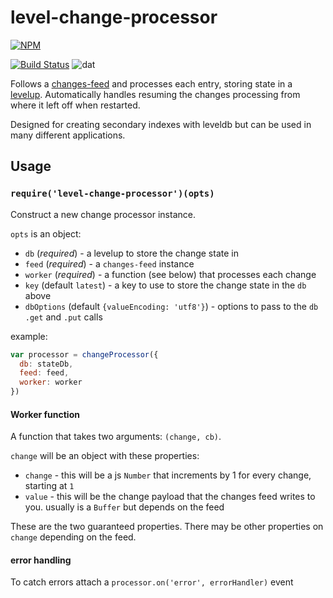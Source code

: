# level-change-processor

[![NPM](https://nodei.co/npm/level-change-processor.png)](https://nodei.co/npm/level-change-processor/)

[![Build Status](https://travis-ci.org/maxogden/level-change-processor.svg?branch=master)](https://travis-ci.org/maxogden/level-change-processor)
![dat](http://img.shields.io/badge/Development%20sponsored%20by-dat-green.svg?style=flat)

Follows a [changes-feed](http://npmjs.org/changes-feed) and processes each entry, storing state in a [levelup](http://npmjs.org/levelup). Automatically handles resuming the changes processing from where it left off when restarted.

Designed for creating secondary indexes with leveldb but can be used in many different applications.

## Usage

### `require('level-change-processor')(opts)`

Construct a new change processor instance.

`opts` is an object:

- `db` (*required*) - a levelup to store the change state in
- `feed` (*required*) - a `changes-feed` instance
- `worker` (*required*) - a function (see below) that processes each change
- `key` (default `latest`) - a key to use to store the change state in the `db` above
- `dbOptions` (default `{valueEncoding: 'utf8'}`) - options to pass to the `db` `.get` and `.put` calls

example:

```js
var processor = changeProcessor({
  db: stateDb,
  feed: feed,
  worker: worker
})
```

#### Worker function

A function that takes two arguments: `(change, cb)`.

`change` will be an object with these properties:

- `change` - this will be a js `Number` that increments by 1 for every change, starting at `1`
- `value` - this will be the change payload that the changes feed writes to you. usually is a `Buffer` but depends on the feed

These are the two guaranteed properties. There may be other properties on `change` depending on the feed.

#### error handling

To catch errors attach a `processor.on('error', errorHandler)` event
